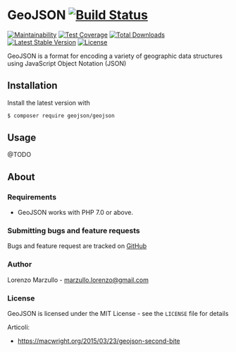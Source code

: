 # GeoJSON [![Build Status](https://travis-ci.org/lorenzomar/geojson.svg?branch=master)](https://travis-ci.org/lorenzomar/geojson)

[![Maintainability](https://api.codeclimate.com/v1/badges/07f652a3e1c6f7624b3b/maintainability)](https://codeclimate.com/github/lorenzomar/geojson/maintainability)
[![Test Coverage](https://api.codeclimate.com/v1/badges/07f652a3e1c6f7624b3b/test_coverage)](https://codeclimate.com/github/lorenzomar/geojson/test_coverage)
[![Total Downloads](https://img.shields.io/packagist/dt/geojson/geojson.svg)](https://packagist.org/packages/geojson/geojson)
[![Latest Stable Version](https://img.shields.io/packagist/v/geojson/geojson.svg)](https://packagist.org/packages/geojson/geojson)
[![License](https://poser.pugx.org/geojson/geojson/license)](https://packagist.org/packages/geojson/geojson)

GeoJSON is a format for encoding a variety of geographic data structures using JavaScript Object Notation (JSON)
   
## Installation

Install the latest version with

```bash
$ composer require geojson/geojson
```

## Usage

@TODO

## About

### Requirements
- GeoJSON works with PHP 7.0 or above.

### Submitting bugs and feature requests
Bugs and feature request are tracked on [GitHub](https://github.com/lorenzomar/geojson/issues)

### Author
Lorenzo Marzullo - <marzullo.lorenzo@gmail.com><br />

### License
GeoJSON is licensed under the MIT License - see the `LICENSE` file for details

Articoli:
- https://macwright.org/2015/03/23/geojson-second-bite
